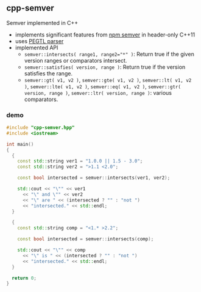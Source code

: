 ## cpp-semver

Semver implemented in C++

 * implements significant features from [npm semver](https://docs.npmjs.com/misc/semver) in header-only C++11
 * uses [PEGTL parser](https://github.com/taocpp/PEGTL)
 * implemented API
   * ```semver::intersects( range1, range2="*" )```: Return true if the given version ranges or comparators intersect.
   * ```semver::satisfies( version, range )```: Return true if the version satisfies the range.
   * ```semver::gt( v1, v2 )```, ```semver::gte( v1, v2 )```,
     ```semver::lt( v1, v2 )```, ```semver::lte( v1, v2 )```,
     ```semver::eq( v1, v2 )```, ```semver::gtr( version, range )```,
     ```semver::ltr( version, range )```: various comparators.

### demo

```c++
#include "cpp-semver.hpp"
#include <iostream>

int main()
{
  {
    const std::string ver1 = "1.0.0 || 1.5 - 3.0";
    const std::string ver2 = ">1.1 <2.0";

    const bool intersected = semver::intersects(ver1, ver2);

    std::cout << "\"" << ver1
      << "\" and \"" << ver2
      << "\" are " << (intersected ? "" : "not ")
      << "intersected." << std::endl;
  }

  {
    const std::string comp = "<1.* >2.2";

    const bool intersected = semver::intersects(comp);

    std::cout << "\"" << comp
      << "\" is " << (intersected ? "" : "not ")
      << "intersected." << std::endl;
  }

  return 0;
}
```

